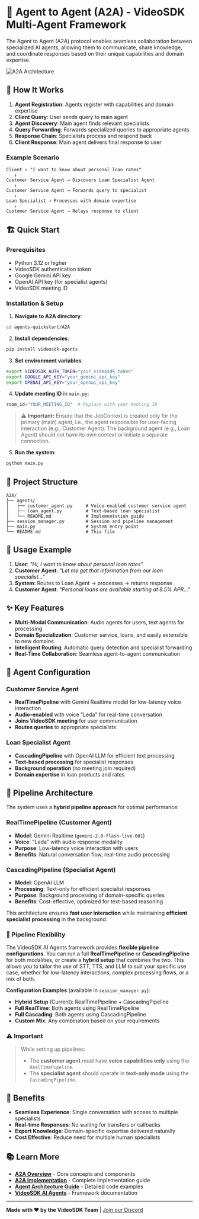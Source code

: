 # 🤖 Agent to Agent (A2A) - VideoSDK Multi-Agent Framework

The Agent to Agent (A2A) protocol enables seamless collaboration between specialized AI agents, allowing them to communicate, share knowledge, and coordinate responses based on their unique capabilities and domain expertise.

![A2A Architecture](https://cdn.videosdk.live/website-resources/docs-resources/a2a_diagram.png)

## 🌟 How It Works

1. **Agent Registration**: Agents register with capabilities and domain expertise
2. **Client Query**: User sends query to main agent
3. **Agent Discovery**: Main agent finds relevant specialists
4. **Query Forwarding**: Forwards specialized queries to appropriate agents
5. **Response Chain**: Specialists process and respond back
6. **Client Response**: Main agent delivers final response to user

### Example Scenario

```
Client → "I want to know about personal loan rates"
   ↓
Customer Service Agent → Discovers Loan Specialist Agent
   ↓
Customer Service Agent → Forwards query to specialist
   ↓
Loan Specialist → Processes with domain expertise
   ↓
Customer Service Agent → Relays response to client
```

## 🏗️ Quick Start

### Prerequisites
- Python 3.12 or higher
- VideoSDK authentication token
- Google Gemini API key
- OpenAI API key (for specialist agents)
- VideoSDK meeting ID

### Installation & Setup

1. **Navigate to A2A directory**:
```bash
cd agents-quickstart/A2A
```

2. **Install dependencies**:
```bash
pip install videosdk-agents
```

3. **Set environment variables**:
```bash
export VIDEOSDK_AUTH_TOKEN="your_videosdk_token"
export GOOGLE_API_KEY="your_gemini_api_key"
export OPENAI_API_KEY="your_openai_api_key"
```

4. **Update meeting ID** in `main.py`:
```python
room_id="YOUR_MEETING_ID"  # Replace with your meeting ID
```
> ⚠️ **Important:** Ensure that the JobContext is created only for the primary (main) agent, i.e., the agent responsible for user-facing interaction (e.g., Customer Agent). The background agent (e.g., Loan Agent) should not have its own context or initiate a separate connection.

5. **Run the system**:
```bash
python main.py
```

## 📁 Project Structure

```
A2A/
├── agents/
│   ├── customer_agent.py     # Voice-enabled customer service agent
│   ├── loan_agent.py         # Text-based loan specialist
│   └── README.md             # Implementation guide
├── session_manager.py        # Session and pipeline management
├── main.py                   # System entry point
└── README.md                 # This file
```

## 💬 Usage Example

1. **User**: *"Hi, I want to know about personal loan rates"*
2. **Customer Agent**: *"Let me get that information from our loan specialist..."*
3. **System**: Routes to Loan Agent → processes → returns response
4. **Customer Agent**: *"Personal loans are available starting at 8.5% APR..."*

## ✨ Key Features

- **Multi-Modal Communication**: Audio agents for users, text agents for processing
- **Domain Specialization**: Customer service, loans, and easily extensible to new domains
- **Intelligent Routing**: Automatic query detection and specialist forwarding
- **Real-Time Collaboration**: Seamless agent-to-agent communication

## 🔧 Agent Configuration

### Customer Service Agent
- **RealTimePipeline** with Gemini Realtime model for low-latency voice interaction
- **Audio-enabled** with voice "Leda" for real-time conversation
- **Joins VideoSDK meeting** for user communication
- **Routes queries** to appropriate specialists

### Loan Specialist Agent
- **CascadingPipeline** with OpenAI LLM for efficient text processing
- **Text-based processing** for specialist responses
- **Background operation** (no meeting join required)
- **Domain expertise** in loan products and rates

## 🔧 Pipeline Architecture

The system uses a **hybrid pipeline approach** for optimal performance:

### RealTimePipeline (Customer Agent)
- **Model**: Gemini Realtime (`gemini-2.0-flash-live-001`)
- **Voice**: "Leda" with audio response modality
- **Purpose**: Low-latency voice interaction with users
- **Benefits**: Natural conversation flow, real-time audio processing

### CascadingPipeline (Specialist Agent)
- **Model**: OpenAI LLM 
- **Processing**: Text-only for efficient specialist responses
- **Purpose**: Background processing of domain-specific queries
- **Benefits**: Cost-effective, optimized for text-based reasoning

This architecture ensures **fast user interaction** while maintaining **efficient specialist processing** in the background.

### 🔧 Pipeline Flexibility

The VideoSDK AI Agents framework provides **flexible pipeline configurations**. You can run a full **RealTimePipeline** or **CascadingPipeline** for both modalities, or create a **hybrid setup** that combines the two. This allows you to tailor the use of STT, TTS, and LLM to suit your specific use case, whether for low-latency interactions, complex processing flows, or a mix of both.

**Configuration Examples** (available in `session_manager.py`):
- **Hybrid Setup** (Current): RealTimePipeline + CascadingPipeline
- **Full RealTime**: Both agents using RealTimePipeline
- **Full Cascading**: Both agents using CascadingPipeline  
- **Custom Mix**: Any combination based on your requirements

### ⚠️ Important
> While setting up pipelines:
> 
> - The **customer agent** must have **voice capabilities only** using the `RealTimePipeline`.
> - The **specialist agent** should operate in **text-only mode** using the `CascadingPipeline`.

## 🌟 Benefits

- **Seamless Experience**: Single conversation with access to multiple specialists
- **Real-time Responses**: No waiting for transfers or callbacks
- **Expert Knowledge**: Domain-specific expertise delivered naturally
- **Cost Effective**: Reduce need for multiple human specialists

## 📚 Learn More

- **[A2A Overview](https://docs.videosdk.live/ai_agents/a2a/overview)** - Core concepts and components
- **[A2A Implementation](https://docs.videosdk.live/ai_agents/a2a/implementation)** - Complete implementation guide
- **[Agent Architecture Guide](./agents/README.md)** - Detailed code examples
- **[VideoSDK AI Agents](https://docs.videosdk.live/ai_agents/introduction)** - Framework documentation

---

**Made with ❤️ by the VideoSDK Team** | [Join our Discord](https://discord.com/invite/f2WsNDN9S5) 
